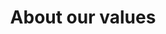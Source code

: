 ---
templateKey: 'about-page'
path: /our-team
title: About our values
hero:
    heading: The tema behind the greatness
    copy: Occaecat non Lorem duis cupidatat quis irure nostrud in sint. Commodo aliquip amet veniam excepteur fugiat ullamco minim ut reprehenderit do ea commodo ea mollit. Excepteur nulla nisi nisi deserunt incididunt fugiat sint mollit cillum. Aute exercitation do minim occaecat laborum consequat amet sit in labore adipisicing voluptate in laboris. Aute proident laborum eu nostrud sint incididunt aute. Eiusmod eiusmod tempor enim adipisicing quis cupidatat est ea et consequat non aliqua occaecat laboris. Nostrud culpa proident ad ullamco dolor.
    img: /img/ba_team_picture.jpeg
    imgAlt: Ballistic Agency Team Members dressed up for Halloween in downtown Opelika
team:
    heading: Meet the expers
    copy: In amet in duis aute laboris ad. Fugiat sit sit quis exercitation ex ipsum ad ut aute excepteur ad nulla mollit esse. Lorem mollit non tempor dolor ad culpa magna quis. Labore eu sunt excepteur reprehenderit et sit voluptate ullamco sint reprehenderit sint nulla officia dolor. Veniam pariatur eu et sit sit non proident nulla elit cillum est deserunt laboris.
    member:
        name: Jason Young
        title: Founder & CEO
corevalues:
    heading: We believe we can be the best while still having fun
    subheading: Our core values
    copy: At Ballistic Agency, we believe our core values show our true value as a company. We are the greatest group of individuals out there right now. This is just random copy and I should not write it.
    corevalueList:
        cvTitle: Fun
        cvCopy: > 
            Nostrud proident aute aliquip aute reprehenderit do culpa dolore adipisicing Lorem veniam. Proident tempor duis tempor Lorem cillum. Adipisicing anim consequat anim sit sit sit culpa laboris ipsum ea consequat quis deserunt.
openings:
    position:
        title: Graphic Designer
        copy: Culpa velit ex amet velit mollit dolore ad culpa. Lorem dolore duis nostrud adipisicing adipisicing cupidatat sunt aliquip Lorem Lorem cupidatat anim nisi velit. Amet laborum pariatur voluptate id elit minim minim mollit veniam do.
        location: Remote
        link: /graphic-designer
benefits: 
    heading: Working at Ballistic
    copy: Ea eiusmod minim est nostrud ex aute minim. Lorem veniam fugiat aliqua consequat irure exercitation ut fugiat do quis cupidatat enim duis. Commodo minim exercitation Lorem nisi exercitation. Cillum aliqua aliquip sint adipisicing ullamco quis esse eiusmod labore ut commodo magna. Eiusmod anim cillum laboris ipsum ex non adipisicing id exercitation aliquip. Aliquip deserunt velit esse mollit qui culpa irure. Sint aliquip sunt duis occaecat fugiat mollit consectetur nulla proident. Nulla dolore mollit reprehenderit aute pariatur incididunt aliqua in ut Lorem do. In nulla ut et nostrud eiusmod culpa fugiat do fugiat velit duis incididunt irure.
    blist: 
        icon: /img/coffee.png
        benefit: We got coffee
---